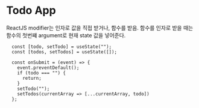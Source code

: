 # Todo App

ReactJS modifier는 인자로 값을 직접 받거나, 함수를 받음.
함수를 인자로 받을 때는 함수의 첫번쨰 argument로 현재 state 값을 넣어준다.


```
  const [todo, setTodo] = useState("");
  const [todos, setTodos] = useState([]);

  const onSubmit = (event) => {
    event.preventDefault();
    if (todo === "") {
      return;
    }
    setTodo("");
    setTodos(currentArray => [...currentArray, todo])
  };
```